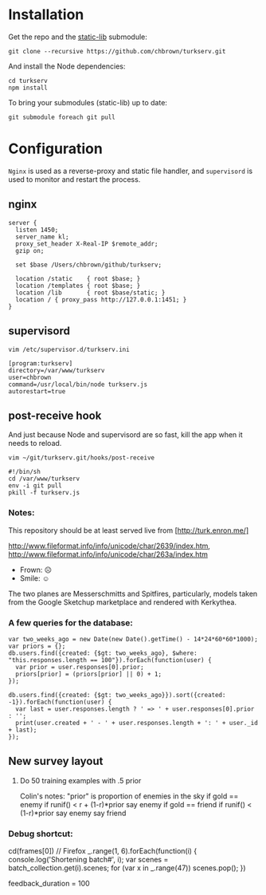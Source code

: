 # Installation

Get the repo and the [static-lib](https://github.com/chbrown/static-lib) submodule:

    git clone --recursive https://github.com/chbrown/turkserv.git

And install the Node dependencies:

    cd turkserv
    npm install

To bring your submodules (static-lib) up to date:

    git submodule foreach git pull

# Configuration

`Nginx` is used as a reverse-proxy and static file handler, and `supervisord` is used to monitor and restart the process.

## nginx

    server {
      listen 1450;
      server_name kl;
      proxy_set_header X-Real-IP $remote_addr;
      gzip on;

      set $base /Users/chbrown/github/turkserv;

      location /static    { root $base; }
      location /templates { root $base; }
      location /lib       { root $base/static; }
      location / { proxy_pass http://127.0.0.1:1451; }
    }

## supervisord

    vim /etc/supervisor.d/turkserv.ini

    [program:turkserv]
    directory=/var/www/turkserv
    user=chbrown
    command=/usr/local/bin/node turkserv.js
    autorestart=true

## post-receive hook

And just because Node and supervisord are so fast, kill the app when it needs to reload.

    vim ~/git/turkserv.git/hooks/post-receive

    #!/bin/sh
    cd /var/www/turkserv
    env -i git pull
    pkill -f turkserv.js

### Notes:

This repository should be at least served live from [http://turk.enron.me/]

http://www.fileformat.info/info/unicode/char/2639/index.htm,
http://www.fileformat.info/info/unicode/char/263a/index.htm

- Frown: &#9785;
- Smile: &#9786;

The two planes are Messerschmitts and Spitfires, particularly, models taken from the Google Sketchup marketplace and rendered with Kerkythea.

### A few queries for the database:

    var two_weeks_ago = new Date(new Date().getTime() - 14*24*60*60*1000);
    var priors = {};
    db.users.find({created: {$gt: two_weeks_ago}, $where: "this.responses.length == 100"}).forEach(function(user) {
      var prior = user.responses[0].prior;
      priors[prior] = (priors[prior] || 0) + 1;
    });

    db.users.find({created: {$gt: two_weeks_ago}}).sort({created: -1}).forEach(function(user) {
      var last = user.responses.length ? ' => ' + user.responses[0].prior : '';
      print(user.created + ' - ' + user.responses.length + ': ' + user._id + last);
    });

## New survey layout

1. Do 50 training examples with .5 prior

    Colin's notes:
    "prior" is proportion of enemies in the sky
    if gold == enemy
       if runif() < r + (1-r)*prior
          say enemy
    if gold == friend
       if runif() < (1-r)*prior
          say enemy
    say friend

### Debug shortcut:

cd(frames[0]) // Firefox
_.range(1, 6).forEach(function(i) {
  console.log('Shortening batch#', i);
  var scenes = batch_collection.get(i).scenes;
  for (var x in _.range(47)) scenes.pop();
})

feedback_duration = 100
